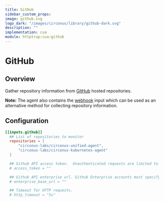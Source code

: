 ```yaml
---
title: GitHub
sidebar_custom_props:
image: github.svg
logo_dark: "/images/circonus/library/github-dark.svg"
description: ""
implementation: cua
module: httptrap:cua:github
---
```


# GitHub

## Overview

Gather repository information from [GitHub](https://www.github.com/) hosted repositories.

**Note:** The agent also contains the [webhook](https://github.com/circonus-labs/circonus-unified-agent/blob/master/plugins/inputs/webhooks/github) input which can be used as an
alternative method for collecting repository information.

## Configuration

```toml
[[inputs.github]]
  ## List of repositories to monitor
  repositories = [
	  "circonus-labs/circonus-unified-agent",
	  "circonus-labs/circonus-kubernetes-agent"
  ]

  ## Github API access token.  Unauthenticated requests are limited to 60 per hour.
  # access_token = ""

  ## Github API enterprise url. Github Enterprise accounts must specify their base url.
  # enterprise_base_url = ""

  ## Timeout for HTTP requests.
  # http_timeout = "5s"
```
